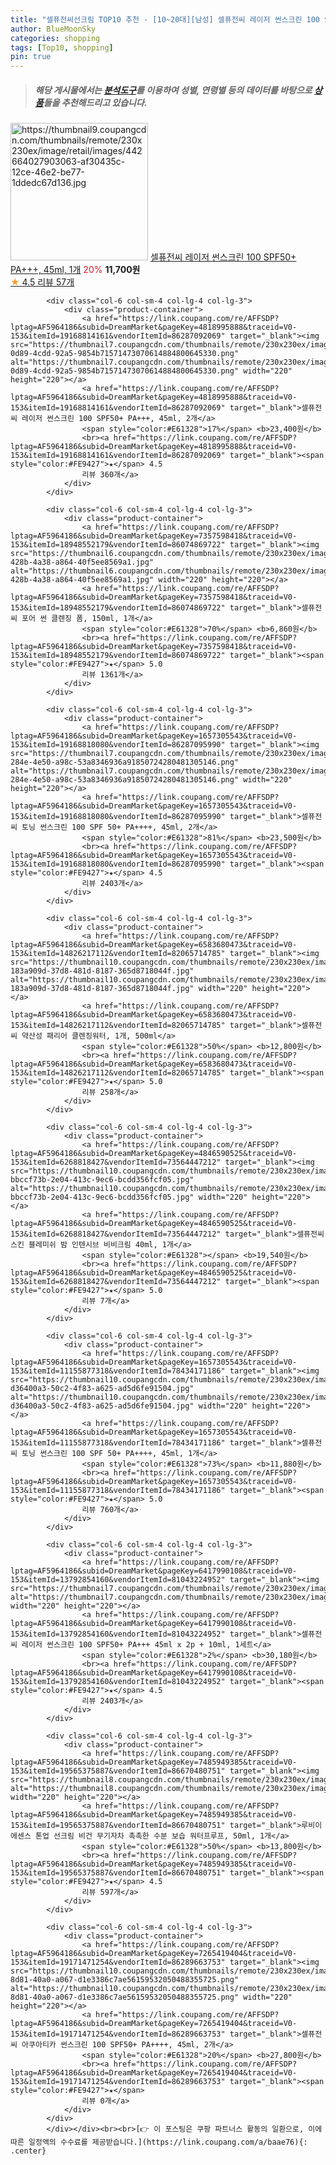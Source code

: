 ```yaml
---
title: "셀퓨전씨선크림 TOP10 추천 - [10~20대][남성] 셀퓨전씨 레이저 썬스크린 100 SPF50+ PA+++, 45ml, 1개"
author: BlueMoonSky
categories: shopping
tags: [Top10, shopping]
pin: true
---
```


> ##### 해당 게시물에서는 [**분석도구**](https://itemscout.io/)를 이용하여 **성별**, **연령별** 등의 데이터를 바탕으로 [**상품**](https://link.coupang.com/a/baae76)들을 추천해드리고 있습니다.
<div class="container"><div class="row">
            <div class="col-6 col-sm-4 col-lg-4 col-lg-3">
                <div class="product-container">
                    <a href="https://link.coupang.com/re/AFFSDP?lptag=AF5964186&subid=DreamMarket&pageKey=4818995888&traceid=V0-153&itemId=11157419439&vendorItemId=78435698430" target="_blank"><img src="https://thumbnail9.coupangcdn.com/thumbnails/remote/230x230ex/image/retail/images/442664027903063-af30435c-12ce-46e2-be77-1ddedc67d136.jpg" alt="https://thumbnail9.coupangcdn.com/thumbnails/remote/230x230ex/image/retail/images/442664027903063-af30435c-12ce-46e2-be77-1ddedc67d136.jpg" width="220" height="220"></a>
                    <a href="https://link.coupang.com/re/AFFSDP?lptag=AF5964186&subid=DreamMarket&pageKey=4818995888&traceid=V0-153&itemId=11157419439&vendorItemId=78435698430" target="_blank">셀퓨전씨 레이저 썬스크린 100 SPF50+ PA+++, 45ml, 1개</a>
                    <span style="color:#E61328">20%</span> <b>11,700원</b>
                    <br><a href="https://link.coupang.com/re/AFFSDP?lptag=AF5964186&subid=DreamMarket&pageKey=4818995888&traceid=V0-153&itemId=11157419439&vendorItemId=78435698430" target="_blank"><span style="color:#FE9427">★</span> 4.5
                    리뷰 57개</a>
                </div>
            </div>
            
            <div class="col-6 col-sm-4 col-lg-4 col-lg-3">
                <div class="product-container">
                    <a href="https://link.coupang.com/re/AFFSDP?lptag=AF5964186&subid=DreamMarket&pageKey=4818995888&traceid=V0-153&itemId=19168814161&vendorItemId=86287092069" target="_blank"><img src="https://thumbnail7.coupangcdn.com/thumbnails/remote/230x230ex/image/retail/images/575e182f-0d89-4cdd-92a5-9854b71571473070614884800645330.png" alt="https://thumbnail7.coupangcdn.com/thumbnails/remote/230x230ex/image/retail/images/575e182f-0d89-4cdd-92a5-9854b71571473070614884800645330.png" width="220" height="220"></a>
                    <a href="https://link.coupang.com/re/AFFSDP?lptag=AF5964186&subid=DreamMarket&pageKey=4818995888&traceid=V0-153&itemId=19168814161&vendorItemId=86287092069" target="_blank">셀퓨전씨 레이저 썬스크린 100 SPF50+ PA+++, 45ml, 2개</a>
                    <span style="color:#E61328">17%</span> <b>23,400원</b>
                    <br><a href="https://link.coupang.com/re/AFFSDP?lptag=AF5964186&subid=DreamMarket&pageKey=4818995888&traceid=V0-153&itemId=19168814161&vendorItemId=86287092069" target="_blank"><span style="color:#FE9427">★</span> 4.5
                    리뷰 360개</a>
                </div>
            </div>
            
            <div class="col-6 col-sm-4 col-lg-4 col-lg-3">
                <div class="product-container">
                    <a href="https://link.coupang.com/re/AFFSDP?lptag=AF5964186&subid=DreamMarket&pageKey=7357598418&traceid=V0-153&itemId=18948552179&vendorItemId=86074869722" target="_blank"><img src="https://thumbnail6.coupangcdn.com/thumbnails/remote/230x230ex/image/retail/images/2023/05/25/10/3/97c1e722-428b-4a38-a864-40f5ee8569a1.jpg" alt="https://thumbnail6.coupangcdn.com/thumbnails/remote/230x230ex/image/retail/images/2023/05/25/10/3/97c1e722-428b-4a38-a864-40f5ee8569a1.jpg" width="220" height="220"></a>
                    <a href="https://link.coupang.com/re/AFFSDP?lptag=AF5964186&subid=DreamMarket&pageKey=7357598418&traceid=V0-153&itemId=18948552179&vendorItemId=86074869722" target="_blank">셀퓨전씨 포어 썬 클렌징 폼, 150ml, 1개</a>
                    <span style="color:#E61328">70%</span> <b>6,860원</b>
                    <br><a href="https://link.coupang.com/re/AFFSDP?lptag=AF5964186&subid=DreamMarket&pageKey=7357598418&traceid=V0-153&itemId=18948552179&vendorItemId=86074869722" target="_blank"><span style="color:#FE9427">★</span> 5.0
                    리뷰 1361개</a>
                </div>
            </div>
            
            <div class="col-6 col-sm-4 col-lg-4 col-lg-3">
                <div class="product-container">
                    <a href="https://link.coupang.com/re/AFFSDP?lptag=AF5964186&subid=DreamMarket&pageKey=1657305543&traceid=V0-153&itemId=19168818080&vendorItemId=86287095990" target="_blank"><img src="https://thumbnail7.coupangcdn.com/thumbnails/remote/230x230ex/image/retail/images/7b336240-284e-4e50-a98c-53a8346936a91850724280481305146.png" alt="https://thumbnail7.coupangcdn.com/thumbnails/remote/230x230ex/image/retail/images/7b336240-284e-4e50-a98c-53a8346936a91850724280481305146.png" width="220" height="220"></a>
                    <a href="https://link.coupang.com/re/AFFSDP?lptag=AF5964186&subid=DreamMarket&pageKey=1657305543&traceid=V0-153&itemId=19168818080&vendorItemId=86287095990" target="_blank">셀퓨전씨 토닝 썬스크린 100 SPF 50+ PA++++, 45ml, 2개</a>
                    <span style="color:#E61328">81%</span> <b>23,500원</b>
                    <br><a href="https://link.coupang.com/re/AFFSDP?lptag=AF5964186&subid=DreamMarket&pageKey=1657305543&traceid=V0-153&itemId=19168818080&vendorItemId=86287095990" target="_blank"><span style="color:#FE9427">★</span> 4.5
                    리뷰 2403개</a>
                </div>
            </div>
            
            <div class="col-6 col-sm-4 col-lg-4 col-lg-3">
                <div class="product-container">
                    <a href="https://link.coupang.com/re/AFFSDP?lptag=AF5964186&subid=DreamMarket&pageKey=6583680473&traceid=V0-153&itemId=14826217112&vendorItemId=82065714785" target="_blank"><img src="https://thumbnail10.coupangcdn.com/thumbnails/remote/230x230ex/image/retail/images/2482886539663120-183a909d-37d8-481d-8187-365d8718044f.jpg" alt="https://thumbnail10.coupangcdn.com/thumbnails/remote/230x230ex/image/retail/images/2482886539663120-183a909d-37d8-481d-8187-365d8718044f.jpg" width="220" height="220"></a>
                    <a href="https://link.coupang.com/re/AFFSDP?lptag=AF5964186&subid=DreamMarket&pageKey=6583680473&traceid=V0-153&itemId=14826217112&vendorItemId=82065714785" target="_blank">셀퓨전씨 약산성 패리어 클렌징워터, 1개, 500ml</a>
                    <span style="color:#E61328">50%</span> <b>12,800원</b>
                    <br><a href="https://link.coupang.com/re/AFFSDP?lptag=AF5964186&subid=DreamMarket&pageKey=6583680473&traceid=V0-153&itemId=14826217112&vendorItemId=82065714785" target="_blank"><span style="color:#FE9427">★</span> 5.0
                    리뷰 258개</a>
                </div>
            </div>
            
            <div class="col-6 col-sm-4 col-lg-4 col-lg-3">
                <div class="product-container">
                    <a href="https://link.coupang.com/re/AFFSDP?lptag=AF5964186&subid=DreamMarket&pageKey=4846590525&traceid=V0-153&itemId=6268818427&vendorItemId=73564447212" target="_blank"><img src="https://thumbnail10.coupangcdn.com/thumbnails/remote/230x230ex/image/retail/images/3011770574692117-bbccf73b-2e04-413c-9ec6-bcdd356fcf05.jpg" alt="https://thumbnail10.coupangcdn.com/thumbnails/remote/230x230ex/image/retail/images/3011770574692117-bbccf73b-2e04-413c-9ec6-bcdd356fcf05.jpg" width="220" height="220"></a>
                    <a href="https://link.coupang.com/re/AFFSDP?lptag=AF5964186&subid=DreamMarket&pageKey=4846590525&traceid=V0-153&itemId=6268818427&vendorItemId=73564447212" target="_blank">셀퓨전씨 스킨 블레미쉬 밤 인텐시브 비비크림 40ml, 1개</a>
                    <span style="color:#E61328"></span> <b>19,540원</b>
                    <br><a href="https://link.coupang.com/re/AFFSDP?lptag=AF5964186&subid=DreamMarket&pageKey=4846590525&traceid=V0-153&itemId=6268818427&vendorItemId=73564447212" target="_blank"><span style="color:#FE9427">★</span> 5.0
                    리뷰 7개</a>
                </div>
            </div>
            
            <div class="col-6 col-sm-4 col-lg-4 col-lg-3">
                <div class="product-container">
                    <a href="https://link.coupang.com/re/AFFSDP?lptag=AF5964186&subid=DreamMarket&pageKey=1657305543&traceid=V0-153&itemId=11155877318&vendorItemId=78434171186" target="_blank"><img src="https://thumbnail10.coupangcdn.com/thumbnails/remote/230x230ex/image/retail/images/1672651013774732-d36400a3-50c2-4f83-a625-ad5d6fe91504.jpg" alt="https://thumbnail10.coupangcdn.com/thumbnails/remote/230x230ex/image/retail/images/1672651013774732-d36400a3-50c2-4f83-a625-ad5d6fe91504.jpg" width="220" height="220"></a>
                    <a href="https://link.coupang.com/re/AFFSDP?lptag=AF5964186&subid=DreamMarket&pageKey=1657305543&traceid=V0-153&itemId=11155877318&vendorItemId=78434171186" target="_blank">셀퓨전씨 토닝 썬스크린 100 SPF 50+ PA++++, 45ml, 1개</a>
                    <span style="color:#E61328">73%</span> <b>11,880원</b>
                    <br><a href="https://link.coupang.com/re/AFFSDP?lptag=AF5964186&subid=DreamMarket&pageKey=1657305543&traceid=V0-153&itemId=11155877318&vendorItemId=78434171186" target="_blank"><span style="color:#FE9427">★</span> 5.0
                    리뷰 760개</a>
                </div>
            </div>
            
            <div class="col-6 col-sm-4 col-lg-4 col-lg-3">
                <div class="product-container">
                    <a href="https://link.coupang.com/re/AFFSDP?lptag=AF5964186&subid=DreamMarket&pageKey=6417990108&traceid=V0-153&itemId=13792854160&vendorItemId=81043224952" target="_blank"><img src="https://thumbnail7.coupangcdn.com/thumbnails/remote/230x230ex/image/rs_quotation_api/rix5p9vk/43a33956c09e4cf7b836694e0e67d107.jpg" alt="https://thumbnail7.coupangcdn.com/thumbnails/remote/230x230ex/image/rs_quotation_api/rix5p9vk/43a33956c09e4cf7b836694e0e67d107.jpg" width="220" height="220"></a>
                    <a href="https://link.coupang.com/re/AFFSDP?lptag=AF5964186&subid=DreamMarket&pageKey=6417990108&traceid=V0-153&itemId=13792854160&vendorItemId=81043224952" target="_blank">셀퓨전씨 레이저 썬스크린 100 SPF50+ PA+++ 45ml x 2p + 10ml, 1세트</a>
                    <span style="color:#E61328">2%</span> <b>30,180원</b>
                    <br><a href="https://link.coupang.com/re/AFFSDP?lptag=AF5964186&subid=DreamMarket&pageKey=6417990108&traceid=V0-153&itemId=13792854160&vendorItemId=81043224952" target="_blank"><span style="color:#FE9427">★</span> 4.5
                    리뷰 2403개</a>
                </div>
            </div>
            
            <div class="col-6 col-sm-4 col-lg-4 col-lg-3">
                <div class="product-container">
                    <a href="https://link.coupang.com/re/AFFSDP?lptag=AF5964186&subid=DreamMarket&pageKey=7485949385&traceid=V0-153&itemId=19565375887&vendorItemId=86670480751" target="_blank"><img src="https://thumbnail8.coupangcdn.com/thumbnails/remote/230x230ex/image/vendor_inventory/5b32/7556c957a86827b0929a2b69a5a49319347bf2464e1eabb3c3cd7fb4910b.jpg" alt="https://thumbnail8.coupangcdn.com/thumbnails/remote/230x230ex/image/vendor_inventory/5b32/7556c957a86827b0929a2b69a5a49319347bf2464e1eabb3c3cd7fb4910b.jpg" width="220" height="220"></a>
                    <a href="https://link.coupang.com/re/AFFSDP?lptag=AF5964186&subid=DreamMarket&pageKey=7485949385&traceid=V0-153&itemId=19565375887&vendorItemId=86670480751" target="_blank">루비이 에센스 톤업 선크림 비건 무기자차 촉촉한 수분 보습 워터프루프, 50ml, 1개</a>
                    <span style="color:#E61328">50%</span> <b>13,800원</b>
                    <br><a href="https://link.coupang.com/re/AFFSDP?lptag=AF5964186&subid=DreamMarket&pageKey=7485949385&traceid=V0-153&itemId=19565375887&vendorItemId=86670480751" target="_blank"><span style="color:#FE9427">★</span> 4.5
                    리뷰 597개</a>
                </div>
            </div>
            
            <div class="col-6 col-sm-4 col-lg-4 col-lg-3">
                <div class="product-container">
                    <a href="https://link.coupang.com/re/AFFSDP?lptag=AF5964186&subid=DreamMarket&pageKey=7265419404&traceid=V0-153&itemId=19171471254&vendorItemId=86289663753" target="_blank"><img src="https://thumbnail10.coupangcdn.com/thumbnails/remote/230x230ex/image/retail/images/a9dbfc61-8d81-40a0-a067-d1e3386c7ae56159532050488355725.png" alt="https://thumbnail10.coupangcdn.com/thumbnails/remote/230x230ex/image/retail/images/a9dbfc61-8d81-40a0-a067-d1e3386c7ae56159532050488355725.png" width="220" height="220"></a>
                    <a href="https://link.coupang.com/re/AFFSDP?lptag=AF5964186&subid=DreamMarket&pageKey=7265419404&traceid=V0-153&itemId=19171471254&vendorItemId=86289663753" target="_blank">셀퓨전씨 아쿠아티카 썬스크린 100 SPF50+ PA++++, 45ml, 2개</a>
                    <span style="color:#E61328">20%</span> <b>27,800원</b>
                    <br><a href="https://link.coupang.com/re/AFFSDP?lptag=AF5964186&subid=DreamMarket&pageKey=7265419404&traceid=V0-153&itemId=19171471254&vendorItemId=86289663753" target="_blank"><span style="color:#FE9427">★</span> 
                    리뷰 0개</a>
                </div>
            </div>
            </div></div><br><br>[👉 이 포스팅은 쿠팡 파트너스 활동의 일환으로, 이에 따른 일정액의 수수료를 제공받습니다.](https://link.coupang.com/a/baae76){: .center}
